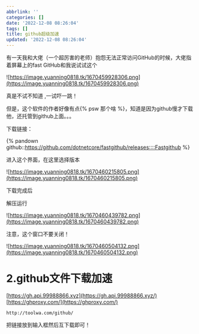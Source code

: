 ```yaml
---
abbrlink: ''
categories: []
date: '2022-12-08 08:26:04'
tags: []
title: github超级加速
updated: '2022-12-08 08:26:04'
---
```

有一天我和大佬（一个超厉害的老师）抱怨无法正常访问GitHub的时候，大佬指着屏幕上的fast GitHub和我说试试这个



 ![https://image.yuanning0818.tk/1670459928306.png](https://image.yuanning0818.tk/1670459928306.png)

真是不试不知道 ,一试吓一跳！

但是，这个软件的作者好像有点{% psw 那个啥 %}，知道是因为github慢才下载他，还托管到github上面。。。

下载链接：

{% pandown github::https://github.com/dotnetcore/fastgithub/releases::::Fastgithub %}

进入这个界面，在这里选择版本


 ![https://image.yuanning0818.tk/1670460215805.png](https://image.yuanning0818.tk/1670460215805.png)

下载完成后

解压运行


 ![https://image.yuanning0818.tk/1670460439782.png](https://image.yuanning0818.tk/1670460439782.png)

注意，这个窗口不要关闭！


 ![https://image.yuanning0818.tk/1670460504132.png](https://image.yuanning0818.tk/1670460504132.png)

# 2.github文件下载加速

[https://gh.api.99988866.xyz](https://gh.api.99988866.xyz/)
[https://ghproxy.com/](https://ghproxy.com/)

`http://toolwa.com/github/`

把链接放到输入框然后互下载即可！
